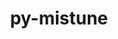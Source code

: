 ---
title: "py-mistune"
layout: cache
categories: [package, develop-2024-01-21]
meta: {"versions": ["2.0.5"], "compilers": ["gcc@=11.1.0", "gcc@=11.4.0", "gcc@=9.4.0", "oneapi@=2023.2.0"], "oss": ["ubuntu20.04", "ubuntu22.04"], "platforms": ["linux"], "targets": ["aarch64", "neoverse_v1", "ppc64le", "x86_64_v3"], "stacks": ["data-vis-sdk", "e4s", "e4s-aarch64", "e4s-neoverse_v1", "e4s-oneapi", "e4s-power", "root"], "num_specs": 14, "num_specs_by_stack": {"root": 14, "e4s-neoverse_v1": 2, "e4s-power": 2, "data-vis-sdk": 2, "e4s": 3, "e4s-oneapi": 3, "e4s-aarch64": 2}}
spec_details: [{"hash": "2uwghnnjy2dakydivvi5z7kt3kedm4go", "compiler": "gcc@=11.4.0", "versions": ["2.0.5"], "os": "ubuntu20.04", "platform": "linux", "target": "neoverse_v1", "variants": ["build_system=python_pip"], "stacks": ["root", "e4s-neoverse_v1"], "size": "-", "tarball": "https://binaries.spack.io/develop-2024-01-21/build_cache/linux-ubuntu20.04-neoverse_v1/gcc-11.4.0/py-mistune-2.0.5/linux-ubuntu20.04-neoverse_v1-gcc-11.4.0-py-mistune-2.0.5-2uwghnnjy2dakydivvi5z7kt3kedm4go.spack"}, {"hash": "s272wrdw5sk7k27i6ezyirtztrq3u2c4", "compiler": "gcc@=11.4.0", "versions": ["2.0.5"], "os": "ubuntu20.04", "platform": "linux", "target": "neoverse_v1", "variants": ["build_system=python_pip"], "stacks": ["root", "e4s-neoverse_v1"], "size": "-", "tarball": "https://binaries.spack.io/develop-2024-01-21/build_cache/linux-ubuntu20.04-neoverse_v1/gcc-11.4.0/py-mistune-2.0.5/linux-ubuntu20.04-neoverse_v1-gcc-11.4.0-py-mistune-2.0.5-s272wrdw5sk7k27i6ezyirtztrq3u2c4.spack"}, {"hash": "hmde3lfjp5gz5yguxeypkwjyo6fxqnqw", "compiler": "gcc@=9.4.0", "versions": ["2.0.5"], "os": "ubuntu20.04", "platform": "linux", "target": "ppc64le", "variants": ["build_system=python_pip"], "stacks": ["e4s-power", "root"], "size": "-", "tarball": "https://binaries.spack.io/develop-2024-01-21/build_cache/linux-ubuntu20.04-ppc64le/gcc-9.4.0/py-mistune-2.0.5/linux-ubuntu20.04-ppc64le-gcc-9.4.0-py-mistune-2.0.5-hmde3lfjp5gz5yguxeypkwjyo6fxqnqw.spack"}, {"hash": "svhwzeiq3sncyilyczzpopizmar23daz", "compiler": "gcc@=9.4.0", "versions": ["2.0.5"], "os": "ubuntu20.04", "platform": "linux", "target": "ppc64le", "variants": ["build_system=python_pip"], "stacks": ["e4s-power", "root"], "size": "-", "tarball": "https://binaries.spack.io/develop-2024-01-21/build_cache/linux-ubuntu20.04-ppc64le/gcc-9.4.0/py-mistune-2.0.5/linux-ubuntu20.04-ppc64le-gcc-9.4.0-py-mistune-2.0.5-svhwzeiq3sncyilyczzpopizmar23daz.spack"}, {"hash": "avoxogony6c4ak7423f4pc5zyne4cxxi", "compiler": "gcc@=11.1.0", "versions": ["2.0.5"], "os": "ubuntu20.04", "platform": "linux", "target": "x86_64_v3", "variants": ["build_system=python_pip"], "stacks": ["data-vis-sdk", "root"], "size": "-", "tarball": "https://binaries.spack.io/develop-2024-01-21/build_cache/linux-ubuntu20.04-x86_64_v3/gcc-11.1.0/py-mistune-2.0.5/linux-ubuntu20.04-x86_64_v3-gcc-11.1.0-py-mistune-2.0.5-avoxogony6c4ak7423f4pc5zyne4cxxi.spack"}, {"hash": "u4umbobgq5sge7lwblcqducnxxhci7s2", "compiler": "gcc@=11.1.0", "versions": ["2.0.5"], "os": "ubuntu20.04", "platform": "linux", "target": "x86_64_v3", "variants": ["build_system=python_pip"], "stacks": ["data-vis-sdk", "root"], "size": "-", "tarball": "https://binaries.spack.io/develop-2024-01-21/build_cache/linux-ubuntu20.04-x86_64_v3/gcc-11.1.0/py-mistune-2.0.5/linux-ubuntu20.04-x86_64_v3-gcc-11.1.0-py-mistune-2.0.5-u4umbobgq5sge7lwblcqducnxxhci7s2.spack"}, {"hash": "e5y7esgu52wr5ioiwlsizlsvhu6d2no7", "compiler": "gcc@=11.4.0", "versions": ["2.0.5"], "os": "ubuntu20.04", "platform": "linux", "target": "x86_64_v3", "variants": ["build_system=python_pip"], "stacks": ["root", "e4s"], "size": "-", "tarball": "https://binaries.spack.io/develop-2024-01-21/build_cache/linux-ubuntu20.04-x86_64_v3/gcc-11.4.0/py-mistune-2.0.5/linux-ubuntu20.04-x86_64_v3-gcc-11.4.0-py-mistune-2.0.5-e5y7esgu52wr5ioiwlsizlsvhu6d2no7.spack"}, {"hash": "2xlz7qw77gbgideryn7kxe7wulfebahd", "compiler": "gcc@=11.4.0", "versions": ["2.0.5"], "os": "ubuntu20.04", "platform": "linux", "target": "x86_64_v3", "variants": ["build_system=python_pip"], "stacks": ["root", "e4s"], "size": "-", "tarball": "https://binaries.spack.io/develop-2024-01-21/build_cache/linux-ubuntu20.04-x86_64_v3/gcc-11.4.0/py-mistune-2.0.5/linux-ubuntu20.04-x86_64_v3-gcc-11.4.0-py-mistune-2.0.5-2xlz7qw77gbgideryn7kxe7wulfebahd.spack"}, {"hash": "s7imkgr7c477x7lr6xry24mru4bq2kmt", "compiler": "gcc@=11.4.0", "versions": ["2.0.5"], "os": "ubuntu20.04", "platform": "linux", "target": "x86_64_v3", "variants": ["build_system=python_pip"], "stacks": ["root", "e4s"], "size": "-", "tarball": "https://binaries.spack.io/develop-2024-01-21/build_cache/linux-ubuntu20.04-x86_64_v3/gcc-11.4.0/py-mistune-2.0.5/linux-ubuntu20.04-x86_64_v3-gcc-11.4.0-py-mistune-2.0.5-s7imkgr7c477x7lr6xry24mru4bq2kmt.spack"}, {"hash": "zz52ccglm7ehpkjeu2topvap4umsoqyh", "compiler": "oneapi@=2023.2.0", "versions": ["2.0.5"], "os": "ubuntu20.04", "platform": "linux", "target": "x86_64_v3", "variants": ["build_system=python_pip"], "stacks": ["root", "e4s-oneapi"], "size": "-", "tarball": "https://binaries.spack.io/develop-2024-01-21/build_cache/linux-ubuntu20.04-x86_64_v3/oneapi-2023.2.0/py-mistune-2.0.5/linux-ubuntu20.04-x86_64_v3-oneapi-2023.2.0-py-mistune-2.0.5-zz52ccglm7ehpkjeu2topvap4umsoqyh.spack"}, {"hash": "o5g6jea7hoicrqxtzpc3tmbq6bgxco4a", "compiler": "oneapi@=2023.2.0", "versions": ["2.0.5"], "os": "ubuntu20.04", "platform": "linux", "target": "x86_64_v3", "variants": ["build_system=python_pip"], "stacks": ["root", "e4s-oneapi"], "size": "-", "tarball": "https://binaries.spack.io/develop-2024-01-21/build_cache/linux-ubuntu20.04-x86_64_v3/oneapi-2023.2.0/py-mistune-2.0.5/linux-ubuntu20.04-x86_64_v3-oneapi-2023.2.0-py-mistune-2.0.5-o5g6jea7hoicrqxtzpc3tmbq6bgxco4a.spack"}, {"hash": "p4hkhkcbgwed5ej2ta6kyjppjjix6v5g", "compiler": "oneapi@=2023.2.0", "versions": ["2.0.5"], "os": "ubuntu20.04", "platform": "linux", "target": "x86_64_v3", "variants": ["build_system=python_pip"], "stacks": ["root", "e4s-oneapi"], "size": "-", "tarball": "https://binaries.spack.io/develop-2024-01-21/build_cache/linux-ubuntu20.04-x86_64_v3/oneapi-2023.2.0/py-mistune-2.0.5/linux-ubuntu20.04-x86_64_v3-oneapi-2023.2.0-py-mistune-2.0.5-p4hkhkcbgwed5ej2ta6kyjppjjix6v5g.spack"}, {"hash": "3a7zwppveyszb6g5hwgea63ofr42px5v", "compiler": "gcc@=11.4.0", "versions": ["2.0.5"], "os": "ubuntu22.04", "platform": "linux", "target": "aarch64", "variants": ["build_system=python_pip"], "stacks": ["root", "e4s-aarch64"], "size": "-", "tarball": "https://binaries.spack.io/develop-2024-01-21/build_cache/linux-ubuntu22.04-aarch64/gcc-11.4.0/py-mistune-2.0.5/linux-ubuntu22.04-aarch64-gcc-11.4.0-py-mistune-2.0.5-3a7zwppveyszb6g5hwgea63ofr42px5v.spack"}, {"hash": "tnmqgvowackhhbzz7ris2dcpzfnrifpp", "compiler": "gcc@=11.4.0", "versions": ["2.0.5"], "os": "ubuntu22.04", "platform": "linux", "target": "aarch64", "variants": ["build_system=python_pip"], "stacks": ["root", "e4s-aarch64"], "size": "-", "tarball": "https://binaries.spack.io/develop-2024-01-21/build_cache/linux-ubuntu22.04-aarch64/gcc-11.4.0/py-mistune-2.0.5/linux-ubuntu22.04-aarch64-gcc-11.4.0-py-mistune-2.0.5-tnmqgvowackhhbzz7ris2dcpzfnrifpp.spack"}]
---